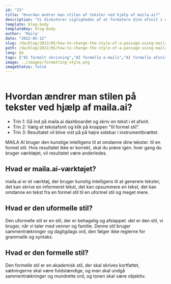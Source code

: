 ```yaml
---
id: "23"
title: "Hvordan ændrer man stilen af tekster ved hjælp af maila.ai?"
description: "Vi diskuterer vigtigheden af at formatere dine afsnit i en formel stil. maila.ai er en platform, der giver dig mulighed for nemt at skrive og sende e-mails i en formel stil."
template: blog-body
templateKey: blog-body
author: 'Maila'
date: "2022-05-12"
slug: /da/blog/2022/05/how-to-change-the-style-of-a-passage-using-maila-ai
path: /da/blog/2022/05/how-to-change-the-style-of-a-passage-using-maila-ai
lang: da
tags: ["AI formelt skrivning","AI formelle e-mails","AI formelle afsnit","AI ændre stil"]
image: ../images/formatting-style.png
imageStatus: false
---
```


```toc
```

# Hvordan ændrer man stilen på tekster ved hjælp af maila.ai?


- Trin 1: Gå ind på maila.ai dashboardet og skriv en tekst i et afsnit.
- Trin 2: Vælg et tekstafsnit og klik på knappen "til formel stil".
- Trin 3: Resultatet vil blive vist på på højre sidebar i instrumentbrættet.


MAILA AI bruger den kunstige intelligens til at omdanne dine tekster. til en formel stil. Hvis resultatet ikke er korrekt, skal du prøve igen. hver gang du bruger værktøjet, vil resultatet være anderledes.


## Hvad er maila.ai-værktøjet?

maila.ai er et værktøj, der bruger kunstig intelligens til at generere tekster, det kan skrive en informeret tekst, det kan opsummere en tekst, det kan omdanne en tekst fra en formel stil til en uformel stil og meget mere. 


## Hvad er den uformelle stil?

Den uformelle stil er en stil, der er behagelig og afslappet. det er den stil, vi bruger, når vi taler med venner og familie. Denne stil bruger sammentrækninger og dagligdags ord, den følger ikke reglerne for grammatik og syntaks.


## Hvad er den formelle stil?
Den formelle stil er en akademisk stil, der skal skrives kortfattet, sætningerne skal være fuldstændige, og man skal undgå sammentrækninger og mundrette ord, og tonen skal være objektiv.
